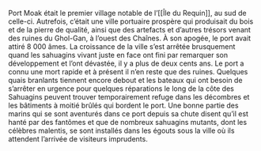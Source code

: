 Port Moak était le premier village notable de l’[[Île du Requin]], au sud de celle-ci. Autrefois, c’était une ville portuaire prospère qui produisait du bois et de la pierre de qualité, ainsi que des artefacts et d’autres trésors venant des ruines du Ghol-Gan, à l’ouest des Chaînes. À son apogée, le port avait attiré 8 000 âmes. La croissance de la ville s’est arrêtée brusquement quand les sahuagins vivant juste en face ont fini par remarquer son développement et l’ont dévastée, il y a plus de deux cents ans. Le port a connu une mort rapide et à présent il n’en reste que des ruines. Quelques quais branlants tiennent encore debout et les bateaux qui ont besoin de s’arrêter en urgence pour quelques réparations le long de la côte des Sahuagins peuvent trouver temporairement refuge dans les décombres et les bâtiments à moitié brûlés qui bordent le port. Une bonne partie des marins qui se sont aventurés dans ce port depuis sa chute disent qu’il est hanté par des fantômes et que de nombreux sahuagins mutants, dont les célèbres malentis, se sont installés dans les égouts sous la ville où ils attendent l’arrivée de visiteurs imprudents.